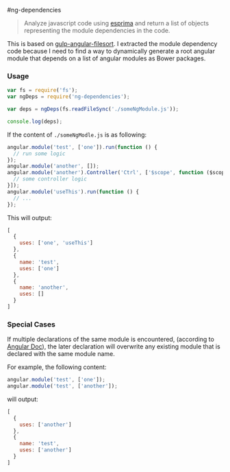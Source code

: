 #ng-dependencies

> Analyze javascript code using [esprima](https://github.com/ariya/esprima) and return a list of objects representing the module dependencies in the code.

This is based on [gulp-angular-filesort](https://github.com/klei/gulp-angular-filesort). I extracted the module dependency code because I need to find a way to dynamically generate a root angular module that depends on a list of angular modules as Bower packages.

### Usage
```js
var fs = require('fs');
var ngDeps = require('ng-dependencies');

var deps = ngDeps(fs.readFileSync('./someNgModule.js'));

console.log(deps);
```

If the content of `./someNgModle.js` is as following:
```js
angular.module('test', ['one']).run(function () {
  // run some logic
});
angular.module('another', []);
angular.module('another').Controller('Ctrl', ['$scope', function ($scope) {
  // some controller logic
}]);
angular.module('useThis').run(function () {
  // ...
});
```

This will output:
```js
[
  {
    uses: ['one', 'useThis']
  },
  {
    name: 'test',
    uses: ['one']
  },
  {
    name: 'another',
    uses: []
  }
]
```

### Special Cases
If multiple declarations of the same module is encountered, (according to [Angular Doc](https://docs.angularjs.org/guide/module)), the later declaration will overwrite any existing module that is declared with the same module name.

For example, the following content:
```js
angular.module('test', ['one']);
angular.module('test', ['another']);
```

will output:
```js
[
  {
    uses: ['another']
  },
  {
    name: 'test',
    uses: ['another']
  }
]
```